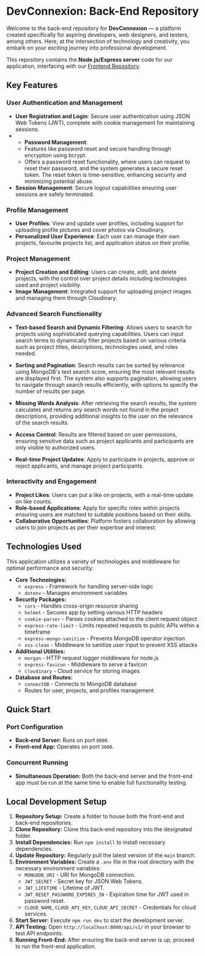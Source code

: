 # DevConnexion: Back-End Repository

Welcome to the back-end repository for **DevConnexion** — a platform created specifically for aspiring developers, web designers, and testers, among others. Here, at the intersection of technology and creativity, you embark on your exciting journey into professional development.

This repository contains the **Node.js/Express server** code for our application, interfacing with our [Frontend Repository](https://github.com/Code-the-Dream-School/ffprac-team1-front/).

## Key Features

### User Authentication and Management
- **User Registration and Login**: Secure user authentication using JSON Web Tokens (JWT), complete with cookie management for maintaining sessions.
- - **Password Management**:
  - Features like password reset and secure handling through encryption using bcrypt.
  - Offers a password reset functionality, where users can request to reset their password, and the system generates a secure reset token. The reset token is time-sensitive, enhancing security and minimizing potential abuse.
- **Session Management**: Secure logout capabilities ensuring user sessions are safely terminated.

### Profile Management
- **User Profiles**: View and update user profiles, including support for uploading profile pictures and cover photos via Cloudinary.
- **Personalized User Experience**: Each user can manage their own projects, favourite projects list, and application status on their profile.

### Project Management
- **Project Creation and Editing**: Users can create, edit, and delete projects, with the control over project details including technologies used and project visibility.
- **Image Management**: Integrated support for uploading project images and managing them through Cloudinary.

### Advanced Search Functionality
- **Text-based Search and Dynamic Filtering**: Allows users to search for projects using sophisticated querying capabilities. Users can input search terms to dynamically filter projects based on various criteria such as project titles, descriptions, technologies used, and roles needed.
- **Sorting and Pagination**: Search results can be sorted by relevance using MongoDB's text search score, ensuring the most relevant results are displayed first. The system also supports pagination, allowing users to navigate through search results efficiently, with options to specify the number of results per page.
- **Missing Words Analysis**: After retrieving the search results, the system calculates and returns any search words not found in the project descriptions, providing additional insights to the user on the relevance of the search results.
- **Access Control**: Results are filtered based on user permissions, ensuring sensitive data such as project applicants and participants are only visible to authorized users.

- **Real-time Project Updates**: Apply to participate in projects, approve or reject applicants, and manage project participants.

### Interactivity and Engagement
- **Project Likes**: Users can put a like on projects, with a real-time update on like counts.
- **Role-based Applications**: Apply for specific roles within projects ensuring users are matched to suitable positions based on their skills.
- **Collaborative Opportunities**: Platform fosters collaboration by allowing users to join projects as per their expertise and interest.

## Technologies Used
This application utilizes a variety of technologies and middleware for optimal performance and security:

- **Core Technologies:** 
  - `express` - Framework for handling server-side logic
  - `dotenv` - Manages environment variables
- **Security Packages:**
  - `cors` - Handles cross-origin resource sharing
  - `helmet` - Secures app by setting various HTTP headers
  - `cookie-parser` - Parses cookies attached to the client request object
  - `express-rate-limit` - Limits repeated requests to public APIs within a timeframe
  - `express-mongo-sanitize` - Prevents MongoDB operator injection
  - `xss-clean` - Middleware to sanitize user input to prevent XSS attacks
- **Additional Utilities:**
  - `morgan` - HTTP request logger middleware for node.js
  - `express-favicon` - Middleware to serve a favicon
  - `cloudinary` - Cloud service for storing images
- **Database and Routes:**
  - `connectDB` - Connects to MongoDB database
  - Routes for user, projects, and profiles management
  
## Quick Start

### Port Configuration
- **Back-end Server:** Runs on port `8000`.
- **Front-end App:** Operates on port `3000`.

### Concurrent Running
- **Simultaneous Operation:** Both the back-end server and the front-end app must be run at the same time to enable full functionality testing.

## Local Development Setup

1. **Repository Setup:** Create a folder to house both the front-end and back-end repositories.
2. **Clone Repository:** Clone this back-end repository into the designated folder.
3. **Install Dependencies:** Run `npm install` to install necessary dependencies.
4. **Update Repository:** Regularly pull the latest version of the `main` branch.
5. **Environment Variables:** Create a `.env` file in the root directory with the necessary environment variables:
    - `MONGODB_URI` - URI for MongoDB connection.
    - `JWT_SECRET` - Secret key for JSON Web Tokens.
    - `JWT_LIFETIME` - Lifetime of JWT.
    - `JWT_RESET_PASSWORD_EXPIRES_IN` - Expiration time for JWT used in password reset.
    - `CLOUD_NAME`, `CLOUD_API_KEY`, `CLOUD_API_SECRET` - Credentials for cloud services.
6. **Start Server:** Execute `npm run dev` to start the development server.
7. **API Testing:** Open `http://localhost:8000/api/v1/` in your browser to test API endpoints.
8. **Running Front-End:** After ensuring the back-end server is up, proceed to run the front-end application.

